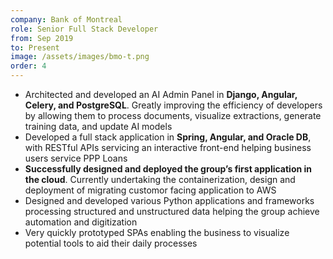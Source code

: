 ```yaml
---
company: Bank of Montreal
role: Senior Full Stack Developer
from: Sep 2019
to: Present
image: /assets/images/bmo-t.png
order: 4
---
```

*   Architected and developed an AI Admin Panel in **Django, Angular, Celery, and PostgreSQL**. Greatly improving the efficiency of developers by allowing them to process documents, visualize extractions, generate training data, and update AI models
*   Developed a full stack application in **Spring, Angular, and Oracle DB**, with RESTful APIs servicing an interactive front-end helping business users service PPP Loans
*   **Successfully designed and deployed the group’s first application in the cloud**. Currently undertaking the containerization, design and deployment of migrating customor facing application to AWS
*   Designed and developed various Python applications and frameworks processing structured and unstructured data helping the group achieve automation and digitization
*   Very quickly prototyped SPAs enabling the business to visualize potential tools to aid their daily processes